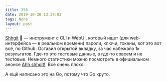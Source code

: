 ```yaml
---
title: 350
date: 2019-10-30 13:39:03
tags: None
layout: post
---
```


[Shhgit](https://shhgit.darkport.co.uk/) 🙊 — инструмент с CLI и WebUI, который ищет (для web-интерфейса — в реальном времени) пароли, ключи, токены, вот это вот всё, по Github. Оставил открытой вкладку, за час набежало 1к результатов. Где-то это тестовые данные, в где-то совсем и не тестовые. Немного статистики можно посмотреть в официальном анонсе [Ahh shhgit!](https://darkport.co.uk/blog/ahh-shhgit!/). Всё очень плохо.

А ещё написано это на Go, потому что Go круто.
